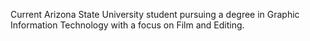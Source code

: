 Current Arizona State University student pursuing 
a degree in Graphic Information Technology 
with a focus on Film and Editing.
